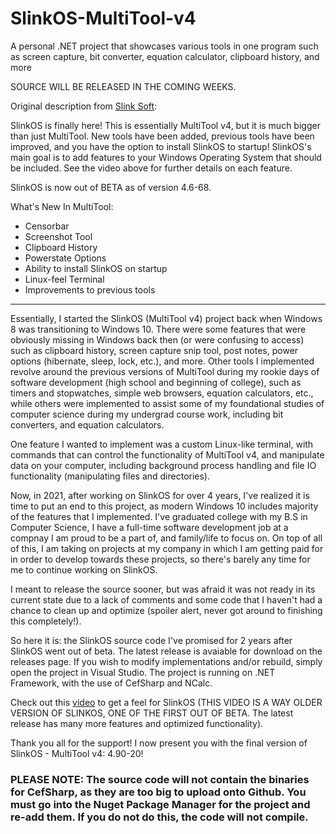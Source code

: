 # SlinkOS-MultiTool-v4
A personal .NET project that showcases various tools in one program such as screen capture, bit converter, equation calculator, clipboard history, and more

SOURCE WILL BE RELEASED IN THE COMING WEEKS.

Original description from [Slink Soft](https://realslinksoft.wixsite.com/slink-soft-portfolio/project-releases):

SlinkOS is finally here! This is essentially MultiTool v4, but it is much bigger than just MultiTool. New tools have been added, previous tools have been improved, and you have the option to install SlinkOS to startup! SlinkOS's main goal is to add features to your Windows Operating System that should be included. See the video above for further details on each feature.

SlinkOS is now out of BETA as of version 4.6-68.

What's New In MultiTool:
- Censorbar
- Screenshot Tool
- Clipboard History
- Powerstate Options
- Ability to install SlinkOS on startup
- Linux-feel Terminal
- Improvements to previous tools
<hr>

Essentially, I started the SlinkOS (MultiTool v4) project back when Windows 8 was transitioning to Windows 10. There were some features that were obviously missing in Windows back then (or were confusing to access) such as clipboard history, screen capture snip tool, post notes, power options (hibernate, sleep, lock, etc.), and more. Other tools I implemented revolve around the previous versions of MultiTool during my rookie days of software development (high school and beginning of college), such as timers and stopwatches, simple web browsers, equation calculators, etc., while others were implemented to assist some of my foundational studies of computer science during my undergrad course work, including bit converters, and equation calculators.

One feature I wanted to implement was a custom Linux-like terminal, with commands that can control the functionality of MultiTool v4, and manipulate data on your computer, including background process handling and file IO functionality (manipulating files and directories).

Now, in 2021, after working on SlinkOS for over 4 years, I've realized it is time to put an end to this project, as modern Windows 10 includes majority of the features that I implemented. I've graduated college with my B.S in Computer Science, I have a full-time software development job at a compnay I am proud to be a part of, and family/life to focus on. On top of all of this, I am taking on projects at my company in which I am getting paid for in order to develop towards these projects, so there's barely any time for me to continue working on SlinkOS.

I meant to release the source sooner, but was afraid it was not ready in its current state due to a lack of comments and some code that I haven't had a chance to clean up and optimize (spoiler alert, never got around to finishing this completely!).

So here it is: the SlinkOS source code I've promised for 2 years after SlinkOS went out of beta. The latest release is avaiable for download on the releases page. If you wish to modify implementations and/or rebuild, simply open the project in Visual Studio. The project is running on .NET Framework, with the use of CefSharp and NCalc.

Check out this [video](https://www.youtube.com/watch?v=YdBM1s9Scas&feature=emb_title) to get a feel for SlinkOS (THIS VIDEO IS A WAY OLDER VERSION OF SLINKOS, ONE OF THE FIRST OUT OF BETA. The latest release has many more features and optimized functionality).

Thank you all for the support! I now present you with the final version of SlinkOS - MultiTool v4: 4.90-20!

<h3>PLEASE NOTE: The source code will not contain the binaries for CefSharp, as they are too big to upload onto Github. You must go into the Nuget Package Manager for the project and re-add them. If you do not do this, the code will not compile.</h3>
